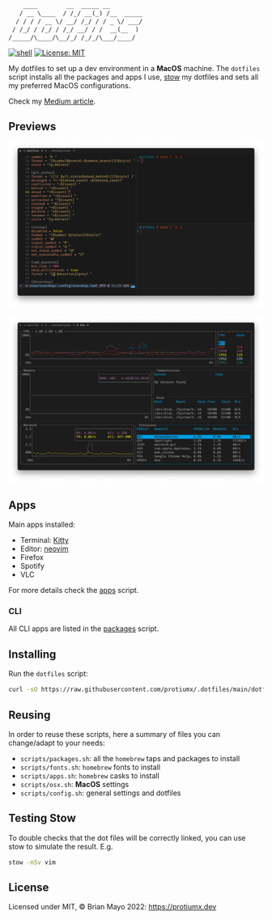 ```
    ____        __  _____ __         
   / __ \____  / /_/ __(_) /__  _____
  / / / / __ \/ __/ /_/ / / _ \/ ___/
 / /_/ / /_/ / /_/ __/ / /  __(__  ) 
/_____/\____/\__/_/ /_/_/\___/____/
```

[![shell](https://github.com/protiumx/.dotfiles/actions/workflows/shell.yml/badge.svg)](https://github.com/protiumx/.dotfiles/actions/workflows/shell.yml)
[![License: MIT](https://img.shields.io/badge/License-MIT-yellow.svg)](https://opensource.org/licenses/MIT)

My dotfiles to set up a dev environment in a **MacOS** machine.
The `dotfiles` script installs all the packages and apps I use, [stow](https://www.gnu.org/software/stow/) my dotfiles and sets all my preferred MacOS configurations.

Check my [Medium article](https://medium.com/@protiumx/bash-gnu-stow-take-a-walk-while-your-new-macbook-is-being-set-up-351a6f2f9225).

## Previews

![preview 1](./preview-1.png)

![preview 2](./preview-2.png)

## Apps
Main apps installed:
- Terminal: [Kitty](https://github.com/kovidgoyal/kitty)
- Editor: [neovim](https://neovim.io/)
- Firefox
- Spotify
- VLC

For more details check the [apps](./scripts/apps.sh) script.

### CLI
All CLI apps are listed in the [packages](./scripts/packages.sh) script.

## Installing

Run the `dotfiles` script:
```sh
curl -sO https://raw.githubusercontent.com/protiumx/.dotfiles/main/dotfiles
```

## Reusing

In order to reuse these scripts, here a summary of files you can change/adapt to your needs:

- `scripts/packages.sh`: all the `homebrew` taps and packages to install
- `scripts/fonts.sh`: `homebrew` fonts to install
- `scripts/apps.sh`: `homebrew` casks to install
- `scripts/osx.sh`: **MacOS** settings
- `scripts/config.sh`: general settings and dotfiles

## Testing Stow

To double checks that the dot files will be correctly linked, you can use stow to simulate the result. E.g.

```sh
stow -nSv vim
```

## License
Licensed under MIT, © Brian Mayo 2022: https://protiumx.dev

